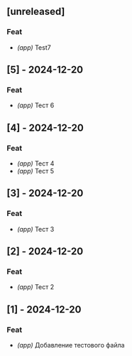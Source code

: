 ## [unreleased]

### Feat

- *(app)* Test7

## [5] - 2024-12-20

### Feat

- *(app)* Тест 6

## [4] - 2024-12-20

### Feat

- *(app)* Тест 4
- *(app)* Тест 5

## [3] - 2024-12-20

### Feat

- *(app)* Тест 3

## [2] - 2024-12-20

### Feat

- *(app)* Тест 2

## [1] - 2024-12-20

### Feat

- *(app)* Добавление тестового файла

